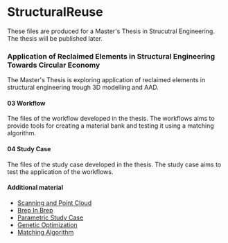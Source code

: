 # StructuralReuse

These files are produced for a Master's Thesis in Strucutral Engineering. The thesis will be published later. 
### Application of Reclaimed Elements in Structural Engineering Towards Circular Economy 
The Master's Thesis is exploring application of reclaimed elements in structural engineering trough 3D modelling and AAD. 

#### 03 Workflow 
The files of the workflow developed in the thesis. The workflows aims to provide tools for creating a material bank and testing it using a matching algorithm. 

#### 04 Study Case 
The files of the study case developed in the thesis. The study case aims to test the application of the workflows. 

#### Additional material 
- [Scanning and Point Cloud](https://www.youtube.com/watch?v=PrcJAtTnaic)
- [Brep In Brep](https://www.youtube.com/watch?v=5By4mlh8pNI)
- [Parametric Study Case](https://www.youtube.com/watch?v=VBZ-AyM-_to)
- [Genetic Optimization](https://www.youtube.com/watch?v=kZDW1yhUZfM)
- [Matching Algorithm](https://www.youtube.com/watch?v=paV7YWrtTVM)

